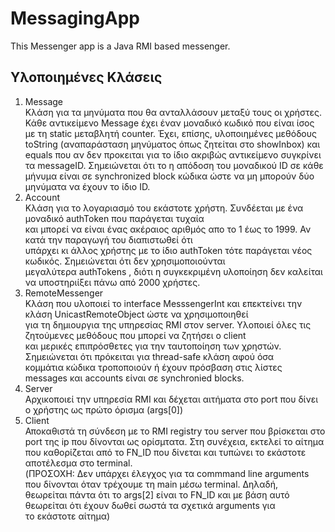 # MessagingApp

This Messenger app is a Java RMI based messenger.  

<!-- ABOUT THE PROJECT -->
## Υλοποιημένες Κλάσεις
1. Message  
   Κλάση για τα μηνύματα που θα ανταλλάσουν μεταξύ τους οι χρήστες. Κάθε αντικείμενο Message έχει έναν
   μοναδικό κωδικό που είναι ίσος με τη static μεταβλητή counter. Έχει, επίσης, υλοποιημένες μεθόδους
   toString (αναπαράσταση μηνύματος όπως ζητείται στο showInbox) και equals που αν δεν προκειται για το
   ίδιο ακριβώς αντικείμενο συγκρίνει τα messageID. Σημειώνεται ότι το η απόδοση του μοναδικού ID σε κάθε  
   μήνυμα είναι σε synchronized block κώδικα ώστε να μη μπορούν δύο μηνύματα να έχουν το ίδιο ID.  
3. Account  
   Κλάση για το λογαριασμό του εκάστοτε χρήστη. Συνδέεται με ένα μοναδικό authToken που παράγεται τυχαία  
   και μπορεί να είναι ένας ακέραιος αριθμός απο το 1 έως το 1999. Αν κατά την παραγωγή του διαπιστωθεί ότι  
   υπάρχει κι άλλος χρήστης με το ίδιο authToken τότε παράγεται νέος κωδικός. Σημειώνεται ότι δεν χρησιμοποιούνται  
   μεγαλύτερα authTokens , διότι η συγκεκριμένη υλοποίηση δεν καλείται να υποστηριίξει πάνω από 2000 χρήστες.  
4. RemoteMessenger   
   Κλάση που υλοποιεί το interface MesssengerInt και επεκτείνει την κλάση UnicastRemoteObject ώστε να χρησιμοποιηθεί  
   για τη δημιουργια της υπηρεσίας RMI στον server. Υλοποιεί όλες τις ζητούμενες μεθόδους που μπορεί να ζητήσει ο client  
   και μερικές επιπρόσθετες για την ταυτοποίηση των χρηστών. Σημειώνεται ότι πρόκειται για thread-safe κλάση αφού όσα  
   κομμάτια κώδικα τροποποιούν ή έχουν πρόσβαση στις λίστες messages και accounts είναι σε synchronied blocks.  
5. Server  
   Αρχικοποιεί την υπηρεσία RMI και δέχεται αιτήματα στο port που δίνει ο χρήστης ως πρώτο όρισμα (args[0])
6. Client  
   Αποκαθιστά τη σύνδεση με το RMI registry του server που βρίσκεται στο port της ip που δίνονται ως ορίσμτατα. Στη συνέχεια,
   εκτελεί το αίτημα που καθορίζεται από το FN_ID που δίνεται και τυπώνει το εκάστοτε αποτέλεσμα στο terminal.  
   (ΠΡΟΣΟΧΗ: Δεν υπάρχει έλεγχος για τα commmand line arguments που δίνονται όταν τρέχουμε τη main μέσω terminal. Δηλαδή,  
   θεωρείται πάντα ότι το args[2] είναι το FN_ID και με βάση αυτό θεωρείται ότι έχουν δωθεί σωστά τα σχετικά arguments για  
   τo εκάστοτε αίτημα)  
    
   

